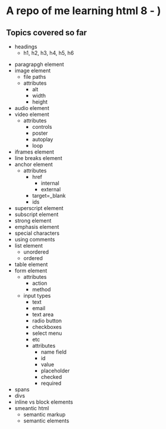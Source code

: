 # A repo of me learning html 8 - ) 
## Topics covered so far
+ headings
    - h1, h2, h3, h4, h5, h6
- paragrapgh element
- image element
    - file paths
    - attributes
        - alt
        - width
        - height
- audio element
- video element
    - attributes
        - controls
        - poster
        - autoplay
        - loop
- iframes element
- line breaks element
- anchor element
    - attributes
        - href
            - internal
            - external
        - target=_blank
        - ids
- superscript element
- subscript element
- strong element
- emphasis element
- special characters
- using comments
- list element
    - unordered
    - ordered
- table element
- form element
    - attributes
        - action
        - method
    - input types
        - text
        - email
        - text area
        - radio button
        - checkboxes
        - select menu
        - etc
        - attributes
            - name field
            - id
            - value 
            - placeholder
            - checked
            - required
- spans
- divs
- inline vs block elements
- smeantic html
    - semantic markup
    - semantic elements
    
        
